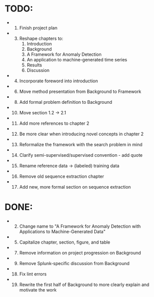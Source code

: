 TODO:
=====
- 1. Finish project plan
- 3. Reshape chapters to:
     1. Introduction
     2. Background
     3. A Framework for Anomaly Detection
     4. An application to machine-generated time series
     5. Results
     6. Discussion
- 4. Incorporate foreword into introduction
- 6. Move method presentation from Background to Framework
- 8. Add formal problem definition to Background
- 10. Move section 1.2 -> 2.1
- 11. Add more references to chapter 2
- 12. Be more clear when introducing novel concepts in chapter 2
- 13. Reformalize the framework with the search problem in mind
- 14. Clarify semi-supervised/supervised convention - add quote
- 15. Rename reference data -> (labeled) training data
- 16. Remove old sequence extraction chapter
- 17. Add new, more formal section on sequence extraction

DONE:
=====
- 2. Change name to "A Framework for Anomaly Detection with Applications to Machine-Generated Data"
- 5. Capitalize chapter, section, figure, and table
- 7. Remove information on project progression on Background
- 9. Remove Splunk-specific discussion from Background
- 18. Fix lint errors
- 19. Rewrite the first half of Background to more clearly explain and motivate the work
